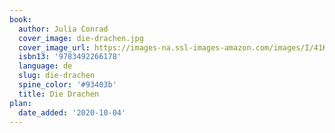 ```yaml
---
book:
  author: Julia Conrad
  cover_image: die-drachen.jpg
  cover_image_url: https://images-na.ssl-images-amazon.com/images/I/41K2oXoQ0GL.jpg
  isbn13: '9783492266178'
  language: de
  slug: die-drachen
  spine_color: '#93403b'
  title: Die Drachen
plan:
  date_added: '2020-10-04'
---
```

